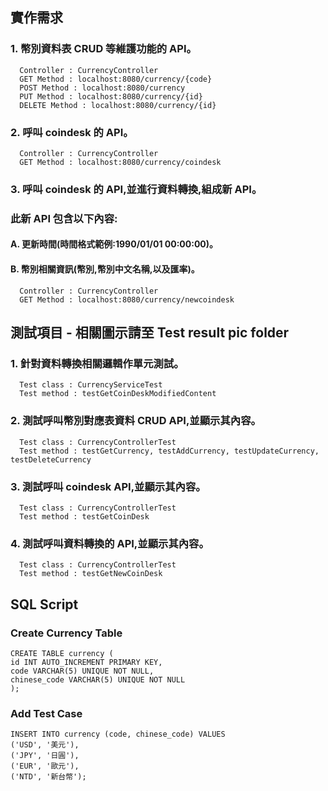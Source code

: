 ## 實作需求
### 1. 幣別資料表 CRUD 等維護功能的 API。
      Controller : CurrencyController
      GET Method : localhost:8080/currency/{code}
      POST Method : localhost:8080/currency
      PUT Method : localhost:8080/currency/{id}
      DELETE Method : localhost:8080/currency/{id}
### 2. 呼叫 coindesk 的 API。
      Controller : CurrencyController
      GET Method : localhost:8080/currency/coindesk
### 3. 呼叫 coindesk 的 API,並進行資料轉換,組成新 API。
### 此新 API 包含以下內容:
#### A. 更新時間(時間格式範例:1990/01/01 00:00:00)。
#### B. 幣別相關資訊(幣別,幣別中文名稱,以及匯率)。  
      Controller : CurrencyController
      GET Method : localhost:8080/currency/newcoindesk

## 測試項目 - 相關圖示請至 Test result pic folder
### 1. 針對資料轉換相關邏輯作單元測試。
      Test class : CurrencyServiceTest
      Test method : testGetCoinDeskModifiedContent
### 2. 測試呼叫幣別對應表資料 CRUD API,並顯示其內容。
      Test class : CurrencyControllerTest
      Test method : testGetCurrency, testAddCurrency, testUpdateCurrency, testDeleteCurrency
### 3. 測試呼叫 coindesk API,並顯示其內容。
      Test class : CurrencyControllerTest
      Test method : testGetCoinDesk
### 4. 測試呼叫資料轉換的 API,並顯示其內容。
      Test class : CurrencyControllerTest
      Test method : testGetNewCoinDesk

## SQL Script
### Create Currency Table
    CREATE TABLE currency (
    id INT AUTO_INCREMENT PRIMARY KEY,
    code VARCHAR(5) UNIQUE NOT NULL,
    chinese_code VARCHAR(5) UNIQUE NOT NULL
    );

### Add Test Case
    INSERT INTO currency (code, chinese_code) VALUES
    ('USD', '美元'),
    ('JPY', '日圓'),
    ('EUR', '歐元'),
    ('NTD', '新台幣');
